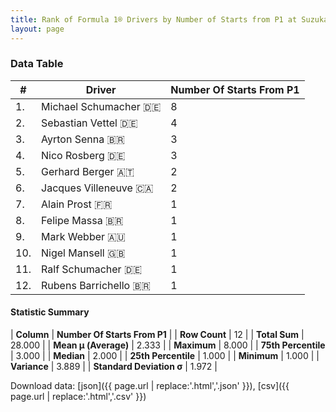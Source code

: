 ```yaml
---
title: Rank of Formula 1® Drivers by Number of Starts from P1 at Suzuka Circuit
layout: page
---
```


<canvas id="chart" width="400" height="180"></canvas>
<script>
var data = {
    "datasets": [
        {
            "backgroundColor": [
                "#9C8E8D",
                "#9C8E8D",
                "#9C8E8D",
                "#9C8E8D",
                "#9C8E8D",
                "#9C8E8D",
                "#9C8E8D",
                "#9C8E8D",
                "#9C8E8D",
                "#9C8E8D",
                "#9C8E8D",
                "#9C8E8D"
            ],
            "borderColor": [
                "#1D181E",
                "#1D181E",
                "#1D181E",
                "#1D181E",
                "#1D181E",
                "#1D181E",
                "#1D181E",
                "#1D181E",
                "#1D181E",
                "#1D181E",
                "#1D181E",
                "#1D181E"
            ],
            "borderWidth": 1,
            "data": [
                8.0,
                4.0,
                3.0,
                3.0,
                2.0,
                2.0,
                1.0,
                1.0,
                1.0,
                1.0,
                1.0,
                1.0
            ],
            "label": "Number Of Starts From P1"
        }
    ],
    "labels": [
        "Michael Schumacher",
        "Sebastian Vettel",
        "Ayrton Senna",
        "Nico Rosberg",
        "Gerhard Berger",
        "Jacques Villeneuve",
        "Alain Prost",
        "Felipe Massa",
        "Mark Webber",
        "Nigel Mansell",
        "Ralf Schumacher",
        "Rubens Barrichello"
    ]
};
var options = {
  legend: {
    display: false
  },
  scales: {
    xAxes: [{
      ticks: {
        beginAtZero: true,
        maxRotation: 180,
        display: window.innerWidth > 800
      }
    }],
    yAxes: [{
      ticks: {
        beginAtZero: true
      }
    }]
  },
  onResize: function(chart, size) {
    chart.options.scales.xAxes[0].ticks.display = size.width > 800;
  }
};
var chart = new Chart("chart", {
    data: data,
    type: 'bar',
    options: options
});
</script>



### Data Table

| # | Driver | Number Of Starts From P1 |
|--|--|--|
| 1. | Michael Schumacher 🇩🇪 | 8 |
| 2. | Sebastian Vettel 🇩🇪 | 4 |
| 3. | Ayrton Senna 🇧🇷 | 3 |
| 4. | Nico Rosberg 🇩🇪 | 3 |
| 5. | Gerhard Berger 🇦🇹 | 2 |
| 6. | Jacques Villeneuve 🇨🇦 | 2 |
| 7. | Alain Prost 🇫🇷 | 1 |
| 8. | Felipe Massa 🇧🇷 | 1 |
| 9. | Mark Webber 🇦🇺 | 1 |
| 10. | Nigel Mansell 🇬🇧 | 1 |
| 11. | Ralf Schumacher 🇩🇪 | 1 |
| 12. | Rubens Barrichello 🇧🇷 | 1 |

#### Statistic Summary

| **Column** | **Number Of Starts From P1** |
| **Row Count** | 12 |
| **Total Sum** | 28.000 |
| **Mean μ (Average)** | 2.333 |
| **Maximum** | 8.000 |
| **75th Percentile** | 3.000 |
| **Median** | 2.000 |
| **25th Percentile** | 1.000 |
| **Minimum** | 1.000 |
| **Variance** | 3.889 |
| **Standard Deviation σ** | 1.972 |

Download data: [json]({{ page.url | replace:'.html','.json' }}), [csv]({{ page.url | replace:'.html','.csv' }})
